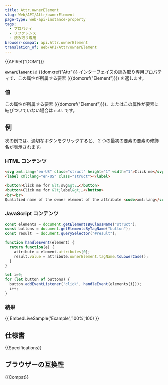 ```yaml
---
title: Attr.ownerElement
slug: Web/API/Attr/ownerElement
page-type: web-api-instance-property
tags:
  - プロパティ
  - リファレンス
  - 読み取り専用
browser-compat: api.Attr.ownerElement
translation_of: Web/API/Attr/ownerElement
---
```

{{APIRef("DOM")}}

**`ownerElement`** は {{domxref("Attr")}} インターフェイスの読み取り専用プロパティで、この属性が所属する要素 ({{domxref("Element")}}) を返します。

### 値

この属性が所属する要素 ({{domxref("Element")}})、またはこの属性が要素に結びついていない場合は `null` です。

## 例

次の例では、適切なボタンをクリックすると、 2 つの最初の要素の要素の修飾名が表示されます。

### HTML コンテンツ

```html
<svg xml:lang="en-US" class="struct" height="1" width="1">Click me</svg>
<label xml:lang="en-US" class="struct"></label>

<button>Click me for &lt;svg&gt;…</button>
<button>Click me for &lt;label&gt;…</button>
<br><br>
Qualified name of the owner element of the attribute <code>xml:lang</code>: <output id="result"><i>None.</i></output>
```

### JavaScript コンテンツ

```js
const elements = document.getElementsByClassName("struct");
const buttons = document.getElementsByTagName("button");
const result  = document.querySelector("#result");

function handleEvent(element) {
  return function(e) {
    attribute = element.attributes[0];
    result.value = attribute.ownerElement.tagName.toLowerCase();
  }
}

let i=0;
for (let button of buttons) {
  button.addEventListener('click', handleEvent(elements[i]));
  i++;
}
```

### 結果
{{ EmbedLiveSample('Example','100%',100) }}

## 仕様書

{{Specifications}}

## ブラウザーの互換性

{{Compat}}
